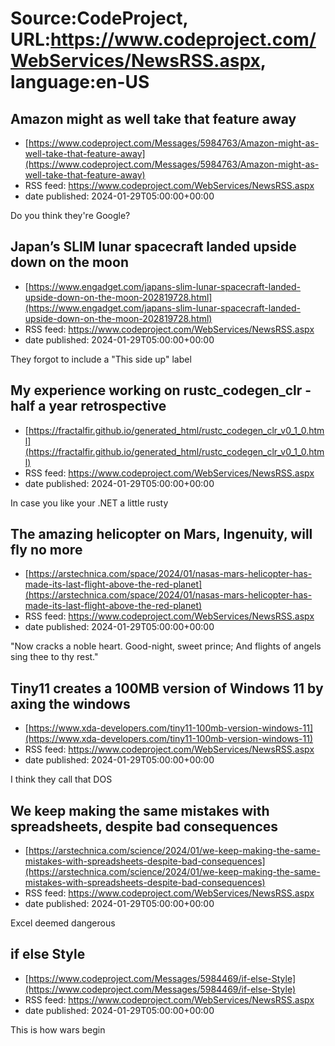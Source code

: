 # Source:CodeProject, URL:https://www.codeproject.com/WebServices/NewsRSS.aspx, language:en-US

## Amazon might as well take that feature away
 - [https://www.codeproject.com/Messages/5984763/Amazon-might-as-well-take-that-feature-away](https://www.codeproject.com/Messages/5984763/Amazon-might-as-well-take-that-feature-away)
 - RSS feed: https://www.codeproject.com/WebServices/NewsRSS.aspx
 - date published: 2024-01-29T05:00:00+00:00

Do you think they're Google?

## Japan’s SLIM lunar spacecraft landed upside down on the moon
 - [https://www.engadget.com/japans-slim-lunar-spacecraft-landed-upside-down-on-the-moon-202819728.html](https://www.engadget.com/japans-slim-lunar-spacecraft-landed-upside-down-on-the-moon-202819728.html)
 - RSS feed: https://www.codeproject.com/WebServices/NewsRSS.aspx
 - date published: 2024-01-29T05:00:00+00:00

They forgot to include a "This side up" label

## My experience working on rustc_codegen_clr - half a year retrospective
 - [https://fractalfir.github.io/generated_html/rustc_codegen_clr_v0_1_0.html](https://fractalfir.github.io/generated_html/rustc_codegen_clr_v0_1_0.html)
 - RSS feed: https://www.codeproject.com/WebServices/NewsRSS.aspx
 - date published: 2024-01-29T05:00:00+00:00

In case you like your .NET a little rusty

## The amazing helicopter on Mars, Ingenuity, will fly no more
 - [https://arstechnica.com/space/2024/01/nasas-mars-helicopter-has-made-its-last-flight-above-the-red-planet](https://arstechnica.com/space/2024/01/nasas-mars-helicopter-has-made-its-last-flight-above-the-red-planet)
 - RSS feed: https://www.codeproject.com/WebServices/NewsRSS.aspx
 - date published: 2024-01-29T05:00:00+00:00

"Now cracks a noble heart. Good-night, sweet prince; And flights of angels sing thee to thy rest."

## Tiny11 creates a 100MB version of Windows 11 by axing the windows
 - [https://www.xda-developers.com/tiny11-100mb-version-windows-11](https://www.xda-developers.com/tiny11-100mb-version-windows-11)
 - RSS feed: https://www.codeproject.com/WebServices/NewsRSS.aspx
 - date published: 2024-01-29T05:00:00+00:00

I think they call that DOS

## We keep making the same mistakes with spreadsheets, despite bad consequences
 - [https://arstechnica.com/science/2024/01/we-keep-making-the-same-mistakes-with-spreadsheets-despite-bad-consequences](https://arstechnica.com/science/2024/01/we-keep-making-the-same-mistakes-with-spreadsheets-despite-bad-consequences)
 - RSS feed: https://www.codeproject.com/WebServices/NewsRSS.aspx
 - date published: 2024-01-29T05:00:00+00:00

Excel deemed dangerous

## if else Style
 - [https://www.codeproject.com/Messages/5984469/if-else-Style](https://www.codeproject.com/Messages/5984469/if-else-Style)
 - RSS feed: https://www.codeproject.com/WebServices/NewsRSS.aspx
 - date published: 2024-01-29T05:00:00+00:00

This is how wars begin

